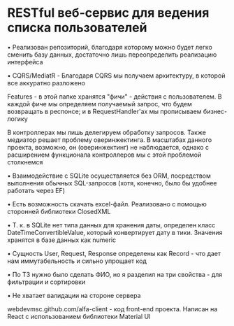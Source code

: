 # RESTful веб-сервис для ведения списка пользователей

• Реализован репозиторий, благодаря которому можно будет легко сменить базу данных, достаточно лишь переопределить реализацию интерфейса

• CQRS/MediatR - Благодаря CQRS мы получаем архитектуру, в которой все аккуратно разложено

Features - в этой папке хранятся "фичи" - действия с пользователем. В каждой фиче мы определяем получаемый запрос, что будем возвращать в респонсе; и в RequestHandler'ах мы прописываем бизнес-логику

В контроллерах мы лишь делегируем обработку запросов. Также медиатор решает проблему 
оверинжектинга. В масштабах данного проекта, возможно, он (оверинжектинг) не наблюдается, 
однако с расширением функционала контроллеров мы с этой проблемой столкнемся
 
• Взаимодействие с SQLite осуществляется без ORM, посредством выполнения обычных SQL-запросов
(хотя, конечно, было бы удобнее работать через EF)

• Есть возможность скачать excel-файл. Реализовано с помощью сторонней библиотеки ClosedXML

• Т. к. в SQLite нет типа данных для хранения даты, определен
класс DateTimeConvertibleValue, который конвертирует дату в тики. Значения хранятся 
в базе данных как numeric

• Сущность User, Request, Response определены как Record - что дает нам иммутабельность
и сильно упрощает код

• По ТЗ нужно было сделать ФИО, но я разделил на три свойства - для фильтрации и сортировки

• Не хватает валидации на стороне сервера 

webdevmsc.github.com/alfa-client - код front-end проекта. Написан на React с использованием библиотеки Material UI







